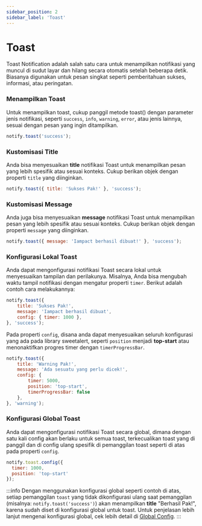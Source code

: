 ```yaml
---
sidebar_position: 2
sidebar_label: 'Toast'
---
```


# Toast

Toast Notification adalah salah satu cara untuk menampilkan notifikasi yang muncul di sudut layar dan hilang secara otomatis setelah beberapa detik. Biasanya digunakan untuk pesan singkat seperti pemberitahuan sukses, informasi, atau peringatan.

### Menampilkan Toast

Untuk menampilkan toast, cukup panggil metode toast() dengan parameter jenis notifikasi, seperti `success`, `info`, `warning`, `error`, atau jenis lainnya, sesuai dengan pesan yang ingin ditampilkan.

```js
notify.toast('success');
```

### Kustomisasi Title
Anda bisa menyesuaikan **title** notifikasi Toast untuk menampilkan pesan yang lebih spesifik atau sesuai konteks. Cukup berikan objek dengan properti `title` yang diinginkan.

```js
notify.toast({ title: 'Sukses Pak!' }, 'success');
```

### Kustomisasi Message
Anda juga bisa menyesuaikan **message** notifikasi Toast untuk menampilkan pesan yang lebih spesifik atau sesuai konteks. Cukup berikan objek dengan properti `message` yang diinginkan.

```js
notify.toast({ message: 'Iampact berhasil dibuat!' }, 'success');
```

### Konfigurasi Lokal Toast
Anda dapat mengonfigurasi notifikasi Toast secara lokal untuk menyesuaikan tampilan dan perilakunya. Misalnya, Anda bisa mengubah waktu tampil notifikasi dengan mengatur properti `timer`. Berikut adalah contoh cara melakukannya:

```js
notify.toast({
    title: 'Sukses Pak!',
    message: 'Iampact berhasil dibuat',
    config: { timer: 1000 },
}, 'success');
```

Pada properti `config`, disana anda dapat menyesuaikan seluruh konfigurasi yang ada pada library sweetalert, seperti `position` menjadi **top-start** atau menonaktifkan progres timer dengan `timerProgressBar`.

```js
notify.toast({
    title: 'Warning Pak!',
    message: 'Ada sesuatu yang perlu dicek!',
    config: {
        timer: 5000,
        position: 'top-start',
        timerProgressBar: false
    },
}, 'warning');
```

### Konfigurasi Global Toast
Anda dapat mengonfigurasi notifikasi Toast secara global, dimana dengan satu kali config akan berlaku untuk semua toast, terkecualikan toast yang di panggil dan di config ulang spesifik di pemanggilan toast seperti di atas pada properti `config`.

```js
notify.toast.config({
  timer: 1000,
  position: 'top-start'
});
```

:::info
Dengan menggunakan konfigurasi global seperti contoh di atas, setiap pemanggilan `toast` yang tidak dikonfigurasi ulang saat pemanggilan (misalnya: `notify.toast('success')`) akan menampilkan **title** "Berhasil Pak!", karena sudah diset di konfigurasi global untuk toast. Untuk penjelasan lebih lanjut mengenai konfigurasi global, cek lebih detail di [Global Config](global-config).
:::

